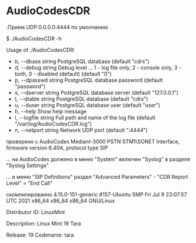 # AudioCodesCDR

.Прием UDP:0.0.0.0:4444 по умолчанию

$ ./AudioCodesCDR -h

Usage of ./AudioCodesCDR:

- b, --dbase string     PostgreSQL database (default "cdrs")
- d, --debug string     Debug level ... 1 - log file only, 2 - console only, 3 - both, 0 - disabled (default) (default "0")
- p, --dpasswd string   PostgreSQL database password (default "password")
- s, --dserver string   PostgreSQL database server  (default "127.0.0.1")
- t, --dtable string    PostgreSQL database (default "cdrs")
- u, --duser string     PostgreSQL database user (default "user")
- h, --help             Show help message
- l, --logfile string   Full path and name of the log file (default "/var/log/AudioCodesCDR.log")
- n, --netport string   Network UDP port (default ":4444")

проверено с AudioCodes Mediant-3000 PSTN STM1\SONET Interface, firmware version 6.40A, protocol type SIP

... на AudioCodes должено в меню "System" включен "Syslog" в разделе "Syslog Settings"

... и меню "SIP Definitions" раздел "Advanced Parameters" - "CDR Report Level" = "End Call"

скомпилированно 4.15.0-151-generic #157-Ubuntu SMP Fri Jul 9 23:07:57 UTC 2021 x86\_64 x86\_64 x86\_64 GNU/Linux

Distributor ID: LinuxMint

Description:    Linux Mint 19 Tara

Release:        19
Codename:       tara


